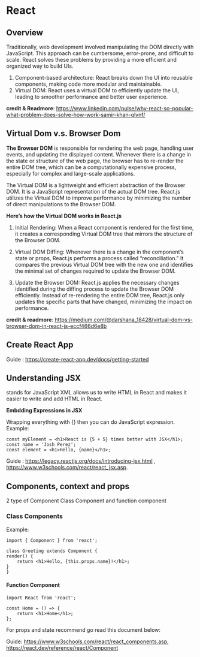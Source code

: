 # React

## Overview
Traditionally, web development involved manipulating the DOM directly with JavaScript. This approach can be cumbersome, error-prone, and difficult to scale. React solves these problems by providing a more efficient and organized way to build UIs.
1) Component-based architecture: React breaks down the UI into reusable components, making code more modular and maintainable.
2) Virtual DOM: React uses a virtual DOM to efficiently update the UI, leading to smoother performance and better user experience.

**credit & Readmore**: https://www.linkedin.com/pulse/why-react-so-popular-what-problem-does-solve-how-work-samir-khan-qlvnf/

## Virtual Dom v.s. Browser Dom
**The Browser DOM** is responsible for rendering the web page, handling user events, and updating the displayed content. Whenever there is a change in the state or structure of the web page, the browser has to re-render the entire DOM tree, which can be a computationally expensive process, especially for complex and large-scale applications.

The Virtual DOM is a lightweight and efficient abstraction of the Browser DOM. It is a JavaScript representation of the actual DOM tree. React.js utilizes the Virtual DOM to improve performance by minimizing the number of direct manipulations to the Browser DOM.

**Here’s how the Virtual DOM works in React.js**
1. Initial Rendering: When a React component is rendered for the first time, it creates a corresponding Virtual DOM tree that mirrors the structure of the Browser DOM.

2. Virtual DOM Diffing: Whenever there is a change in the component’s state or props, React.js performs a process called “reconciliation.” It compares the previous Virtual DOM tree with the new one and identifies the minimal set of changes required to update the Browser DOM.

3. Update the Browser DOM: React.js applies the necessary changes identified during the diffing process to update the Browser DOM efficiently. Instead of re-rendering the entire DOM tree, React.js only updates the specific parts that have changed, minimizing the impact on performance.

**credit & readmore**: https://medium.com/@darshana_18428/virtual-dom-vs-browser-dom-in-react-js-eccf466d6e8b

## Create React App
Guide : https://create-react-app.dev/docs/getting-started

## Understanding JSX
stands for JavaScript XML allows us to write HTML in React and makes it easier to write and add HTML in React.

**Embdding Expressions in JSX**

Wrapping everything with {} then you can do JavaScript expression.
Example:

    const myElement = <h1>React is {5 + 5} times better with JSX</h1>;
    const name = 'Josh Perez';
    const element = <h1>Hello, {name}</h1>;
Guide : https://legacy.reactjs.org/docs/introducing-jsx.html ,
        https://www.w3schools.com/react/react_jsx.asp.

## Components, context and props 

2 type of Component
Class Component and function component
### Class Components
Example:

    import { Component } from 'react';

    class Greeting extends Component {
    render() {
        return <h1>Hello, {this.props.name}!</h1>;
    }
    }

#### Function Component

    import React from 'react';

    const Home = () => {
        return <h1>Home</h1>;
    };
    
For props and state recommend go read this document below:

Guide: https://www.w3schools.com/react/react_components.asp,
https://react.dev/reference/react/Component
